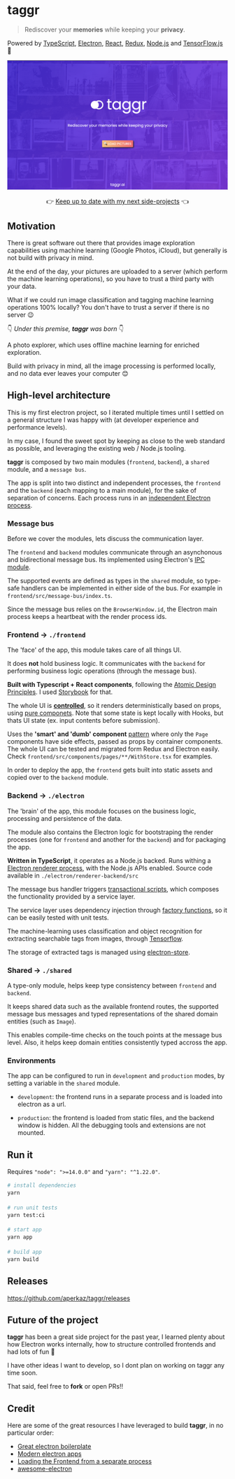 # taggr

> Rediscover your **memories** while keeping your **privacy**.

Powered by [TypeScript](https://www.typescriptlang.org/), [Electron](https://www.electronjs.org/), [React](https://reactjs.org/), [Redux](https://redux-toolkit.js.org/), [Node.js](https://nodejs.org/en/) and [TensorFlow.js](https://www.tensorflow.org/) 🚀

![taggr screenshot](./test-images/screenshot.png "taggr")

<p style="text-align: center;">👉 <a href="https://twitter.com/aperkaz">Keep up to date with my next side-projects</a> 👈</p>

## Motivation

There is great software out there that provides image exploration capabilities using machine learning (Google Photos, iCloud), but generally is not build with privacy in mind.

At the end of the day, your pictures are uploaded to a server (which perform the machine learning operations), so you have to trust a third party with your data.

What if we could run image classification and tagging machine learning operations 100% locally?
You don't have to trust a server if there is no server 😉

👇 _Under this premise, **taggr** was born_ 👇

A photo explorer, which uses offline machine learning for enriched exploration.

Build with privacy in mind, all the image processing is performed locally, and no data ever leaves your computer 😊

## High-level architecture

This is my first electron project, so I iterated multiple times until I settled on a general structure I was happy with (at developer experience and performance levels).

In my case, I found the sweet spot by keeping as close to the web standard as possible, and leveraging the existing web / Node.js tooling.

**taggr** is composed by two main modules (`frontend`, `backend`), a `shared` module, and a `message bus`.

The app is split into two distinct and independent processes, the `frontend` and the `backend` (each mapping to a main module), for the sake of separation of concerns. Each process runs in an [independent Electron process](https://blog.logrocket.com/advanced-electron-js-architecture/).

### Message bus

Before we cover the modules, lets discuss the communication layer.

The `frontend` and `backend` modules communicate through an asynchonous and bidirectional message bus.
Its implemented using Electron's [IPC module](https://www.electronjs.org/docs/latest/api/ipc-main/).

The supported events are defined as types in the `shared` module, so type-safe handlers can be implemented in either side of the bus. For example in `frontend/src/message-bus/index.ts`.

Since the message bus relies on the `BrowserWindow.id`, the Electron main process keeps a heartbeat with the render process ids.

### Frontend → `./frontend`

The 'face' of the app, this module takes care of all things UI.

It does **not** hold business logic. It communicates with the `backend` for performing business logic operations (through the message bus).

**Built with Typescript + React components**, following the [Atomic Design Principles](https://bradfrost.com/blog/post/atomic-web-design/). I used [Storybook](https://storybook.js.org/) for that.

The whole UI is **[controlled](https://www.robinwieruch.de/react-controlled-components)**, so it renders deterministically based on props, using [pure componets](https://www.geeksforgeeks.org/reactjs-pure-components/). Note that some state is kept locally with Hooks, but thats UI state (ex. input contents before submission).

Uses the **'smart' and 'dumb' component** [pattern](https://jaketrent.com/post/smart-dumb-components-react) where only the `Page` components have side effects, passed as props by container components. The whole UI can be tested and migrated form Redux and Electron easily. Check `frontend/src/components/pages/**/WithStore.tsx` for examples.

In order to deploy the app, the `frontend` gets built into static assets and copied over to the `backend` module.

### Backend → `./electron`

The 'brain' of the app, this module focuses on the business logic, processing and persistence of the data.

The module also contains the Electron logic for bootstraping the render processes (one for `frontend` and another for the `backend`) and for packaging the app.

**Written in TypeScript**, it operates as a Node.js backed. Runs withing a [Electron renderer process](https://www.electronjs.org/docs/latest/tutorial/process-model), with the Node.js APIs enabled. Source code available in `./electron/renderer-backend/src`

The message bus handler triggers [transactional scripts](https://martinfowler.com/eaaCatalog/transactionScript.html), which composes the functionality provided by a service layer.

The service layer uses dependency injection through [factory functions](https://www.javascripttutorial.net/javascript-factory-functions/), so it can be easily tested with unit tests.

The machine-learning uses classification and object recognition for extracting searchable tags from images, through [Tensorflow](https://github.com/tensorflow/tfjs).

The storage of extracted tags is managed using [electron-store](https://github.com/sindresorhus/electron-store).

### Shared → `./shared`

A type-only module, helps keep type consistency between `frontend` and `backend`.

It keeps shared data such as the available frontend routes, the supported message bus messages and typed representations of the shared domain entities (such as `Image`).

This enables compile-time checks on the touch points at the message bus level. Also, it helps keep domain entities consistently typed accross the app.

### Environments

The app can be configured to run in `development` and `production` modes, by setting a variable in the `shared` module.

- `development`: the frontend runs in a separate process and is loaded into electron as a url.

- `production`: the frontend is loaded from static files, and the backend window is hidden. All the debugging tools and extensions are not mounted.

## Run it

Requires `"node": ">=14.0.0"` and `"yarn": "^1.22.0"`.

```bash
# install dependencies
yarn

# run unit tests
yarn test:ci

# start app
yarn app

# build app
yarn build
```

## Releases

<https://github.com/aperkaz/taggr/releases>

## Future of the project

**taggr** has been a great side project for the past year, I learned plenty about how Electron works internally, how to structure controlled frontends and had lots of fun 🎉

I have other ideas I want to develop, so I dont plan on working on taggr any time soon.

That said, feel free to **fork** or open PRs!!

## Credit

Here are some of the great resources I have leveraged to build **taggr**, in no particular order:

- [Great electron boilerplate](https://github.com/sindresorhus/electron-boilerplate)
- [Modern electron apps](https://archive.jlongster.com/secret-of-good-electron-apps)
- [Loading the Frontend from a separate process](https://medium.com/@kitze/%EF%B8%8F-from-react-to-an-electron-app-ready-for-production-a0468ecb1da3?p=a0468ecb1da3)
- [awesome-electron](https://github.com/sindresorhus/awesome-electron)
